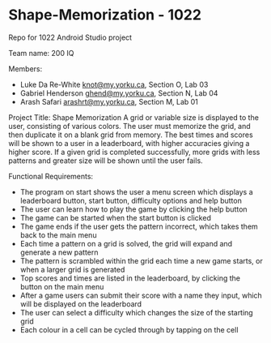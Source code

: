 # Shape-Memorization - 1022
Repo for 1022 Android Studio project

Team name: 200 IQ

Members: 
- Luke Da Re-White knot@my.yorku.ca, Section O, Lab 03
- Gabriel Henderson ghend@my.yorku.ca, Section N, Lab 04
- Arash Safari arashrt@my.yorku.ca, Section M, Lab 01

Project Title: Shape Memorization
A grid or variable size is displayed to the user, consisting of various colors. The user must memorize the grid, and then duplicate it on a blank grid from memory. The best times and scores will be shown to a user in a leaderboard, with higher accuracies giving a higher score. If a given grid is completed successfully, more grids with less patterns and greater size will be shown until the user fails.

Functional Requirements:
* The program on start shows the user a menu screen which displays a leaderboard button, start button, difficulty options and help button
* The user can learn how to play the game by clicking the help button
* The game can be started when the start button is clicked
* The game ends if the user gets the pattern incorrect, which takes them back to the main menu
* Each time a pattern on a grid is solved, the grid will expand and generate a new pattern
* The pattern is scrambled within the grid each time a new game starts, or when a larger grid is generated
* Top scores and times are listed in the leaderboard, by clicking the button on the main menu
* After a game users can submit their score with a name they input, which will be displayed on the leaderboard
* The user can select a difficulty which changes the size of the starting grid
* Each colour in a cell can be cycled through by tapping on the cell
